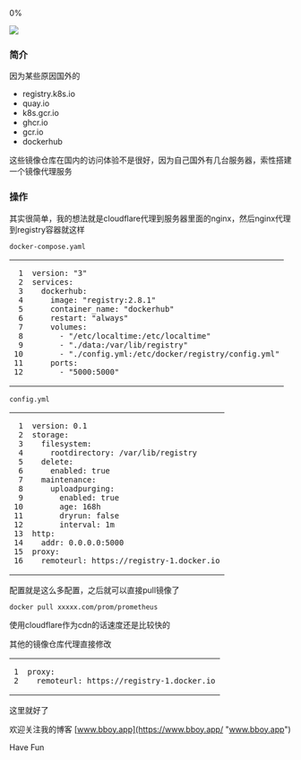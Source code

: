 0%

[](https://github.com/bboysoulcn "Follow me on GitHub")

![](https://www.bboy.app/oss/20221012-1.webp)

### 简介

因为某些原因国外的

-   registry.k8s.io
-   quay.io
-   k8s.gcr.io
-   ghcr.io
-   gcr.io
-   dockerhub

这些镜像仓库在国内的访问体验不是很好，因为自己国外有几台服务器，索性搭建一个镜像代理服务

### 操作

其实很简单，我的想法就是cloudflare代理到服务器里面的nginx，然后nginx代理到registry容器就这样

`docker-compose.yaml`

<table><tbody><tr><td><pre tabindex="0"><code><span> 1
</span><span> 2
</span><span> 3
</span><span> 4
</span><span> 5
</span><span> 6
</span><span> 7
</span><span> 8
</span><span> 9
</span><span>10
</span><span>11
</span><span>12
</span></code></pre></td><td><pre tabindex="0"><code data-lang="yaml"><span><span><span>version</span>: <span>"3"</span>
</span></span><span><span><span>services</span>:
</span></span><span><span>  <span>dockerhub</span>:
</span></span><span><span>    <span>image</span>: <span>"registry:2.8.1"</span>
</span></span><span><span>    <span>container_name</span>: <span>"dockerhub"</span>
</span></span><span><span>    <span>restart</span>: <span>"always"</span>
</span></span><span><span>    <span>volumes</span>:
</span></span><span><span>      - <span>"/etc/localtime:/etc/localtime"</span>
</span></span><span><span>      - <span>"./data:/var/lib/registry"</span>
</span></span><span><span>      - <span>"./config.yml:/etc/docker/registry/config.yml"</span>
</span></span><span><span>    <span>ports</span>:
</span></span><span><span>      - <span>"5000:5000"</span>
</span></span></code></pre></td></tr></tbody></table>

`config.yml`

<table><tbody><tr><td><pre tabindex="0"><code><span> 1
</span><span> 2
</span><span> 3
</span><span> 4
</span><span> 5
</span><span> 6
</span><span> 7
</span><span> 8
</span><span> 9
</span><span>10
</span><span>11
</span><span>12
</span><span>13
</span><span>14
</span><span>15
</span><span>16
</span></code></pre></td><td><pre tabindex="0"><code data-lang="yaml"><span><span><span>version</span>: <span>0.1</span>
</span></span><span><span><span>storage</span>:
</span></span><span><span>  <span>filesystem</span>:
</span></span><span><span>    <span>rootdirectory</span>: <span>/var/lib/registry</span>
</span></span><span><span>  <span>delete</span>:
</span></span><span><span>    <span>enabled</span>: <span>true</span>
</span></span><span><span>  <span>maintenance</span>:
</span></span><span><span>    <span>uploadpurging</span>:
</span></span><span><span>      <span>enabled</span>: <span>true</span>
</span></span><span><span>      <span>age</span>: <span>168h</span>
</span></span><span><span>      <span>dryrun</span>: <span>false</span>
</span></span><span><span>      <span>interval</span>: <span>1m</span>
</span></span><span><span><span>http</span>:
</span></span><span><span>  <span>addr</span>: <span>0.0.0.0</span>:<span>5000</span>
</span></span><span><span><span>proxy</span>:
</span></span><span><span>  <span>remoteurl</span>: <span>https://registry-1.docker.io</span>
</span></span></code></pre></td></tr></tbody></table>

配置就是这么多配置，之后就可以直接pull镜像了

`docker pull xxxxx.com/prom/prometheus`

使用cloudflare作为cdn的话速度还是比较快的

其他的镜像仓库代理直接修改

<table><tbody><tr><td><pre tabindex="0"><code><span>1
</span><span>2
</span></code></pre></td><td><pre tabindex="0"><code data-lang="yaml"><span><span><span>proxy</span>:
</span></span><span><span>  <span>remoteurl</span>: <span>https://registry-1.docker.io</span>
</span></span></code></pre></td></tr></tbody></table>

这里就好了

欢迎关注我的博客 [www.bboy.app](https://www.bboy.app/ "www.bboy.app")

Have Fun